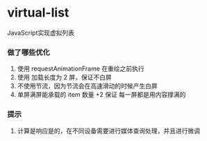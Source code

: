 # virtual-list
JavaScript实现虚拟列表

### 做了哪些优化
1. 使用 requestAnimationFrame 在重绘之前执行
2. 使用 加载长度为 2 屏，保证不白屏
3. 不使用节流，因为节流会在高速滑动的时候产生白屏
4. 单屏满屏能承载的 item 数量 +2 保证 每一屏都是用内容撑满的
### 提示
1. 计算是响应是的，在不同设备需要进行媒体查询处理，并且进行微调
